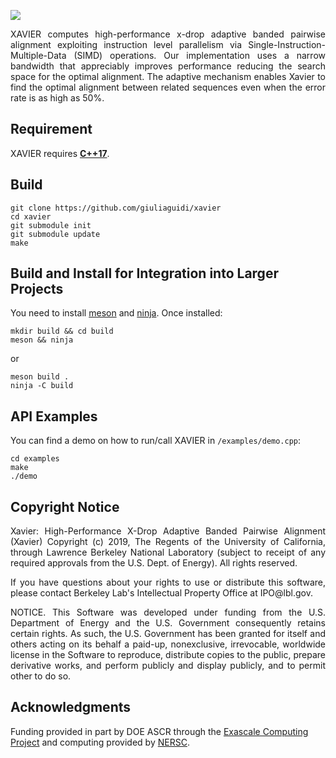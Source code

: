 ![](xavier.png)

<p align="justify">
XAVIER computes high-performance x-drop adaptive banded pairwise alignment exploiting  instruction level parallelism via Single-Instruction-Multiple-Data (SIMD) operations. Our implementation uses a narrow bandwidth that appreciably improves performance reducing the search space for the optimal alignment. The adaptive mechanism enables Xavier to find the optimal alignment between related sequences even when the error rate is as high as 50%.
</p>

## Requirement

XAVIER requires **[C++17](https://en.cppreference.com/w/cpp/17)**.

## Build

```
git clone https://github.com/giuliaguidi/xavier
cd xavier
git submodule init
git submodule update
make
```

## Build and Install for Integration into Larger Projects

You need to install [meson](https://mesonbuild.com/) and [ninja](https://ninja-build.org/).
Once installed:

```
mkdir build && cd build
meson && ninja
```
or
```
meson build .
ninja -C build
```

## API Examples
You can find a demo on how to run/call XAVIER in `/examples/demo.cpp`:
```
cd examples
make
./demo
```
## Copyright Notice

<p align="justify">
Xavier: High-Performance X-Drop Adaptive Banded Pairwise Alignment (Xavier) Copyright (c) 2019, The
Regents of the University of California, through Lawrence Berkeley National
Laboratory (subject to receipt of any required approvals from the U.S.
Dept. of Energy).  All rights reserved.
</p>

<p align="justify">
If you have questions about your rights to use or distribute this software,
please contact Berkeley Lab's Intellectual Property Office at
IPO@lbl.gov.
</p>

<p align="justify">
NOTICE.  This Software was developed under funding from the U.S. Department
of Energy and the U.S. Government consequently retains certain rights.  As
such, the U.S. Government has been granted for itself and others acting on
its behalf a paid-up, nonexclusive, irrevocable, worldwide license in the
Software to reproduce, distribute copies to the public, prepare derivative
works, and perform publicly and display publicly, and to permit other to do
so.
</p>

## Acknowledgments

Funding provided in part by DOE ASCR through the [Exascale Computing Project](https://www.exascaleproject.org/) and computing provided by [NERSC](https://www.nersc.gov/).

